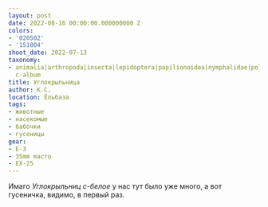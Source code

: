 ```yaml
---
layout: post
date: 2022-08-16 00:00:00.000000000 Z
colors:
- '020502'
- '151804'
shoot_date: 2022-07-13
taxonomy:
- animalia|arthropoda|insecta|lepidoptera|papilionoidea|nymphalidae|polygonia|polygonia
  c-album
title: Углокрыльница
author: К.С.
location: Ёльбаза
tags:
- животные
- насекомые
- бабочки
- гусеницы
gear:
- E-3
- 35mm macro
- EX-25
---
```

Имаго _Углокрыльниц с-белое_ у нас тут было уже много, а вот гусеничка, видимо, в первый раз.


